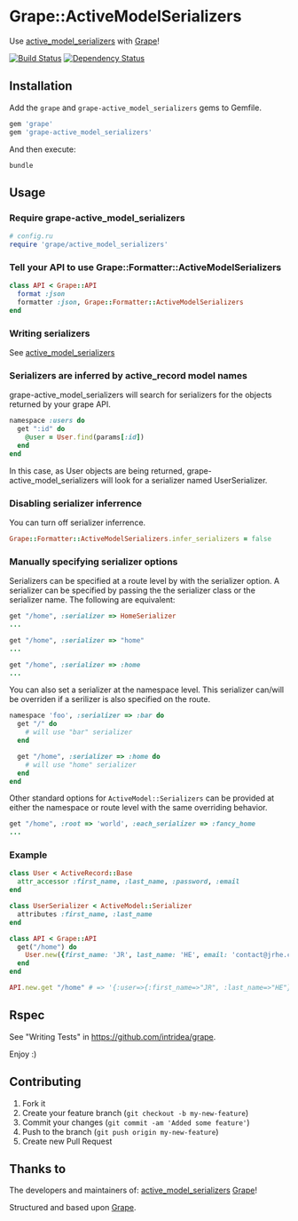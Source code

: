 # Grape::ActiveModelSerializers

Use [active_model_serializers](https://github.com/rails-api/active_model_serializers) with [Grape](https://github.com/intridea/grape)!

[![Build Status](https://api.travis-ci.org/jrhe/grape-active_model_serializers.png)](http://travis-ci.org/jrhe/grape-active_model_serializers) [![Dependency Status](https://gemnasium.com/jrhe/grape-active_model_serializers.png)](https://gemnasium.com/jrhe/grape-active_model_serializers)


## Installation

Add the `grape` and `grape-active_model_serializers` gems to Gemfile.

```ruby
gem 'grape'
gem 'grape-active_model_serializers'
```

And then execute:

    bundle

## Usage

### Require grape-active_model_serializers

```ruby
# config.ru
require 'grape/active_model_serializers'
```


### Tell your API to use Grape::Formatter::ActiveModelSerializers

```ruby
class API < Grape::API
  format :json
  formatter :json, Grape::Formatter::ActiveModelSerializers
end
```


### Writing serializers

See [active_model_serializers](https://github.com/rails-api/active_model_serializers)


### Serializers are inferred by active_record model names

grape-active_model_serializers will search for serializers for the objects returned by your grape API.

```ruby
namespace :users do
  get ":id" do
    @user = User.find(params[:id])
  end
end
```
In this case, as User objects are being returned, grape-active_model_serializers will look for a serializer named UserSerializer.

### Disabling serializer inferrence

You can turn off serializer inferrence.
```ruby
Grape::Formatter::ActiveModelSerializers.infer_serializers = false
```


### Manually specifying serializer options

Serializers can be specified at a route level by with the serializer option. A serializer can be specified by passing the the serializer class or the serializer name. The following are equivalent:

```ruby
get "/home", :serializer => HomeSerializer
...
```
```ruby
get "/home", :serializer => "home"
...
```
```ruby
get "/home", :serializer => :home
...
```

You can also set a serializer at the namespace level. This serializer can/will be overriden if a serilizer is also specified on the route.

```ruby
namespace 'foo', :serializer => :bar do
  get "/" do
    # will use "bar" serializer
  end

  get "/home", :serializer => :home do
    # will use "home" serializer
  end
end
```

Other standard options for `ActiveModel::Serializers` can be provided at either the namespace or route level with the same overriding behavior.

```ruby
get "/home", :root => 'world', :each_serializer => :fancy_home
...
```


### Example

```ruby
class User < ActiveRecord::Base
  attr_accessor :first_name, :last_name, :password, :email
end

class UserSerializer < ActiveModel::Serializer
  attributes :first_name, :last_name
end

class API < Grape::API
  get("/home") do
    User.new({first_name: 'JR', last_name: 'HE', email: 'contact@jrhe.co.uk'})
  end
end

API.new.get "/home" # => '{:user=>{:first_name=>"JR", :last_name=>"HE"}}'
```


## Rspec

See "Writing Tests" in https://github.com/intridea/grape.

Enjoy :)

## Contributing

1. Fork it
2. Create your feature branch (`git checkout -b my-new-feature`)
3. Commit your changes (`git commit -am 'Added some feature'`)
4. Push to the branch (`git push origin my-new-feature`)
5. Create new Pull Request


## Thanks to

The developers and maintainers of:
[active_model_serializers](https://github.com/rails-api/active_model_serializers)
[Grape](https://github.com/intridea/grape)!

Structured and based upon [Grape](https://github.com/LTe/grape-rabl).
